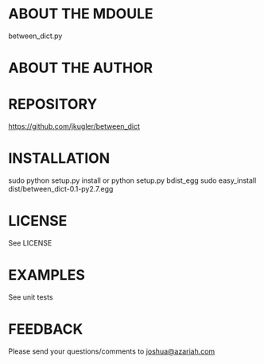 ABOUT THE MDOULE
================
between_dict.py

ABOUT THE AUTHOR
================

REPOSITORY
==========
https://github.com/jkugler/between_dict

INSTALLATION
============
sudo python setup.py install
or
python setup.py bdist_egg
sudo easy_install dist/between_dict-0.1-py2.7.egg

LICENSE
=======
See LICENSE

EXAMPLES
========
See unit tests

FEEDBACK
========
Please send your questions/comments to joshua@azariah.com
